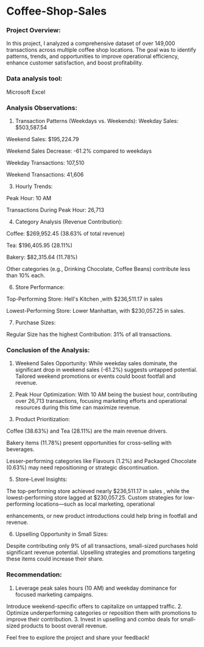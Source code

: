 # Coffee-Shop-Sales
### Project Overview:
In this project, I analyzed a comprehensive dataset of over 149,000 transactions across multiple coffee shop locations. The goal was to identify patterns, trends, and opportunities to improve operational efficiency, enhance customer satisfaction, and boost profitability.

### Data analysis tool:
Microsoft Excel

### Analysis Observations:
1. Transaction Patterns (Weekdays vs. Weekends):
Weekday Sales: $503,587.54

Weekend Sales: $195,224.79

Weekend Sales Decrease: -61.2% compared to weekdays

Weekday Transactions: 107,510

Weekend Transactions: 41,606

3. Hourly Trends:

Peak Hour: 10 AM

Transactions During Peak Hour: 26,713

4. Category Analysis (Revenue Contribution):
   
Coffee: $269,952.45 (38.63% of total revenue)

Tea: $196,405.95 (28.11%)

Bakery: $82,315.64 (11.78%)

Other categories (e.g., Drinking Chocolate, Coffee Beans) contribute less than 10% each.

6. Store Performance:

Top-Performing Store: Hell's Kitchen ,with $236,511.17 in sales

Lowest-Performing Store: Lower Manhattan, with $230,057.25 in sales.

7. Purchase Sizes:

Regular Size has the highest Contribution: 31% of all transactions.

### Conclusion of the Analysis:

1.   Weekend Sales Opportunity:
While weekday sales dominate, the significant drop in weekend sales (-61.2%) suggests untapped potential. Tailored weekend promotions or events could boost footfall and revenue.

2. Peak Hour Optimization:
With 10 AM being the busiest hour, contributing over 26,713 transactions, focusing marketing efforts and operational resources during this time can maximize revenue.

4.  Product Prioritization:

Coffee (38.63%) and Tea (28.11%) are the main revenue drivers.

Bakery items (11.78%) present opportunities for cross-selling with beverages.

Lesser-performing categories like Flavours (1.2%) and Packaged Chocolate (0.63%) may need repositioning or strategic discontinuation.

5. Store-Level Insights:

The top-performing store achieved nearly $236,511.17 in sales , while the lowest-performing store lagged at $230,057.25. Custom strategies for low-performing locations—such as local marketing, operational 

enhancements, or new product introductions could help bring in footfall and revenue.

6. Upselling Opportunity in Small Sizes:

Despite contributing only 9% of all transactions, small-sized purchases hold significant revenue potential. Upselling strategies and promotions targeting these items could increase their share.

### Recommendation:
1. Leverage peak sales hours (10 AM) and weekday dominance for focused marketing campaigns.

Introduce weekend-specific offers to capitalize on untapped traffic.
2. Optimize underperforming categories or reposition them with promotions to improve their contribution.
3. Invest in upselling and combo deals for small-sized products to boost overall revenue.


Feel free to explore the project and share your feedback!
